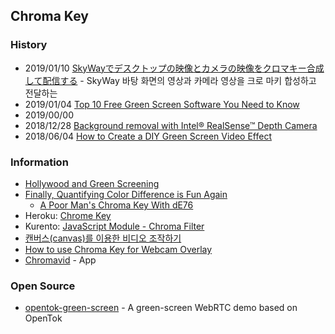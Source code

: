 ## Chroma Key


### History
- 2019/01/10 [SkyWayでデスクトップの映像とカメラの映像をクロマキー合成して配信する](https://qiita.com/TakedaHiromasa/items/b7cd511169e702b731f6#%E4%BD%9C%E3%82%8B) - SkyWay 바탕 화면의 영상과 카메라 영상을 크로 마키 합성하고 전달하는
- 2019/01/04 [Top 10 Free Green Screen Software You Need to Know](https://filmora.wondershare.com/video-editing-tips/free-green-screen-software.html)
- 2019/00/00
- 2018/12/28 [Background removal with Intel® RealSense™ Depth Camera](https://01.org/blogs/astojilj/2018/background-removal-intel-realsense-depth-camera-webrtc-and-webgl)
- 2018/06/04 [How to Create a DIY Green Screen Video Effect](https://www.techsmith.com/blog/how-to-create-a-diy-green-scre/)


### Information
- [Hollywood and Green Screening](http://greenscreen.surge.sh/)
- [Finally, Quantifying Color Difference is Fun Again](http://zschuessler.github.io/DeltaE/)
    - [A Poor Man's Chroma Key With dE76](http://zschuessler.github.io/DeltaE/demos/)
- Heroku: [Chrome Key](https://chromakey.herokuapp.com/)
- Kurento: [JavaScript Module - Chroma Filter](https://doc-kurento.readthedocs.io/en/6.9.0/tutorials/js/module-chromafilter.html)
- [캔버스(canvas)를 이용한 비디오 조작하기](https://developer.mozilla.org/ko/docs/Web/HTML/Canvas/Manipulating_video_using_canvas)
- [How to use Chroma Key for Webcam Overlay ](https://www.bandicam.com/how-to-use-chroma-key/)
- [Chromavid](http://www.chromavid.com/) - App



### Open Source
- [opentok-green-screen](https://github.com/kaustavdm/opentok-green-screen) - A green-screen WebRTC demo based on OpenTok 
